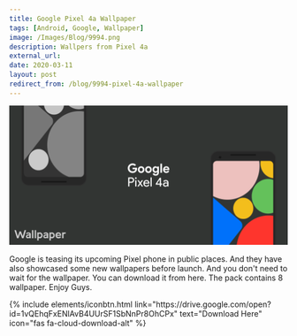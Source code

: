 ```yaml
---
title: Google Pixel 4a Wallpaper
tags: [Android, Google, Wallpaper]
image: /Images/Blog/9994.png
description: Wallpers from Pixel 4a
external_url:
date: 2020-03-11
layout: post
redirect_from: /blog/9994-pixel-4a-wallpaper
---
```


![alt text](/Images/Blog/9994.png "1")

Google is teasing its upcoming Pixel phone in public places. And they have also showcased some new wallpapers before launch. And you don't need to wait for the wallpaper. You can download it from here. The pack contains 8 wallpaper. Enjoy Guys.

<p class="text-center">
{% include elements/iconbtn.html link="https://drive.google.com/open?id=1vQEhqFxENlAvB4UUrSF1SbNnPr8OhCPx" text="Download Here" icon="fas fa-cloud-download-alt" %}
</p>